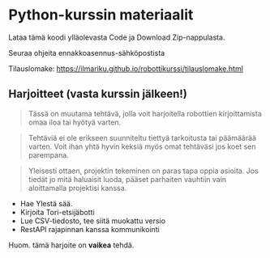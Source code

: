 # Python-kurssin materiaalit

Lataa tämä koodi ylläolevasta Code ja Download Zip-nappulasta.

Seuraa ohjeita ennakkoasennus-sähköpostista

Tilauslomake:
https://ilmariku.github.io/robottikurssi/tilauslomake.html

## Harjoitteet (vasta kurssin jälkeen!)

> Tässä on muutama tehtävä, jolla voit harjoitella robottien kirjoittamista omaa iloa tai hyötyä varten.

> Tehtäviä ei ole erikseen suunniteltu tiettyä tarkoitusta tai päämäärää varten. Voit ihan yhtä hyvin keksiä myös omat tehtäväsi jos koet sen parempana.

> Yleisesti ottaen, projektin tekeminen on paras tapa oppia asioita. Jos tiedät jo mitä haluaisit luoda, pääset parhaiten vauhtiin vain aloittamalla projektisi kanssa.

- Hae Ylestä sää.
- Kirjoita Tori-etsijäbotti
- Lue CSV-tiedosto, tee siitä muokattu versio
- RestAPI rajapinnan kanssa kommunikointi

Huom. tämä harjoite on **vaikea** tehdä.
